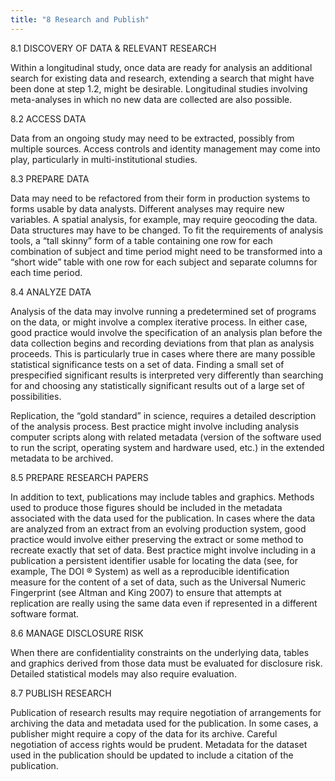 ```yaml
---
title: "8 Research and Publish"
---
```


8.1 DISCOVERY OF DATA & RELEVANT RESEARCH

Within a longitudinal study, once data are ready for analysis an additional search for existing data and research, extending a search that might have been done at step 1.2, might be desirable. Longitudinal studies involving meta-analyses in which no new data are collected are also possible.

8.2 ACCESS DATA

Data from an ongoing study may need to be extracted, possibly from multiple sources. Access controls and identity management may come into play, particularly in multi-institutional studies.

8.3 PREPARE DATA

Data may need to be refactored from their form in production systems to forms usable by data analysts. Different analyses may require new variables. A spatial analysis, for example, may require geocoding the data. Data structures may have to be changed. To fit the requirements of analysis tools, a “tall skinny” form of a table containing one row for each combination of subject and time period might need to be transformed into a “short wide” table with one row for each subject and separate columns for each time period.

8.4 ANALYZE DATA

Analysis of the data may involve running a predetermined set of programs on the data, or might involve a complex iterative process. In either case, good practice would involve the specification of an analysis plan before the data collection begins and recording deviations from that plan as analysis proceeds. This is particularly true in cases where there are many possible statistical significance tests on a set of data. Finding a small set of prespecified significant results is interpreted very differently than searching for and choosing any statistically significant results out of a large set of possibilities.

Replication, the “gold standard” in science, requires a detailed description of the analysis process. Best practice might involve including analysis computer scripts along with related metadata (version of the software used to run the script, operating system and hardware used, etc.) in the extended metadata to be archived.

8.5 PREPARE RESEARCH PAPERS

In addition to text, publications may include tables and graphics. Methods used to produce those figures should be included in the metadata associated with the data used for the publication. In cases where the data are analyzed from an extract from an evolving production system, good practice would involve either preserving the extract or some method to recreate exactly that set of data. Best practice might involve including in a publication a persistent identifier usable for locating the data (see, for example, The DOI ® System) as well as a reproducible identification measure for the content of a set of data, such as the Universal Numeric Fingerprint (see Altman and King 2007) to ensure that attempts at replication are really using the same data even if represented in a different software format.

8.6 MANAGE DISCLOSURE RISK

When there are confidentiality constraints on the underlying data, tables and graphics derived from those data must be evaluated for disclosure risk. Detailed statistical models may also require evaluation.

8.7 PUBLISH RESEARCH

Publication of research results may require negotiation of arrangements for archiving the data and metadata used for the publication. In some cases, a publisher might require a copy of the data for its archive. Careful negotiation of access rights would be prudent. Metadata for the dataset used in the publication should be updated to include a citation of the publication.

